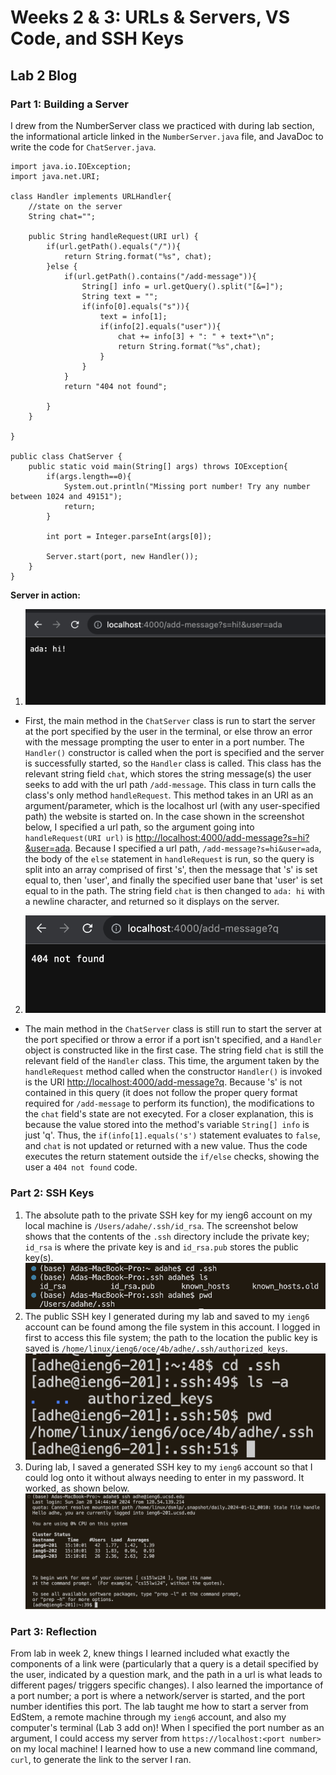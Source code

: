 # Weeks 2 & 3: URLs & Servers, VS Code, and SSH Keys
## Lab 2 Blog

### Part 1: Building a Server

I drew from the NumberServer class we practiced with during lab section, the informational article linked in the `NumberServer.java` file, and JavaDoc to write the code for `ChatServer.java`.
```
import java.io.IOException;
import java.net.URI;

class Handler implements URLHandler{
    //state on the server
    String chat="";
    
    public String handleRequest(URI url) {
        if(url.getPath().equals("/")){
            return String.format("%s", chat);
        }else {
            if(url.getPath().contains("/add-message")){
                String[] info = url.getQuery().split("[&=]");
                String text = "";
                if(info[0].equals("s")){
                    text = info[1];
                    if(info[2].equals("user")){
                        chat += info[3] + ": " + text+"\n";
                        return String.format("%s",chat);
                    }
                }
            }
            return "404 not found";

        }
    }

}

public class ChatServer {
    public static void main(String[] args) throws IOException{
        if(args.length==0){
            System.out.println("Missing port number! Try any number between 1024 and 49151");
            return;
        }

        int port = Integer.parseInt(args[0]);

        Server.start(port, new Handler());
    }
}
```
**Server in action:**
1. ![Image](firstline.png)
- First, the main method in the `ChatServer` class is run to start the server at the port specified by the user in the terminal, or else throw an error with the message prompting the user to enter in a port number. The `Handler()` constructor is called when the port is specified and the server is successfully started, so the `Handler` class is called. This class has the relevant string field `chat`, which stores the string message(s) the user seeks to add with the url path `/add-message`. This class in turn calls the class's only method `handleRequest`. This method takes in an URI as an argument/parameter, which is the localhost url (with any user-specified path) the website is started on. In the case shown in the screenshot below, I specified a url path, so the argument going into `handleRequest(URI url)` is [http://localhost:4000/add-message?s=hi?&user=ada](http://localhost:4000/add-message?s=how%20are%20you?&user=friend). Because I specified a url path, `/add-message?s=hi&user=ada`, the body of the `else` statement in `handleRequest` is run, so the query is split into an array comprised of first 's', then the message that 's' is set equal to, then 'user', and finally the specified user bane that 'user' is set equal to in the path. The string field `chat` is then changed to `ada: hi` with a newline character, and returned so it displays on the server.
2. ![Image](improperquery.png)
  - The main method in the `ChatServer` class is still run to start the server at the port specified or throw a error if a port isn't specified, and a `Handler` object is constructed like in the first case. The string field `chat` is still the relevant field of the `Handler` class. This time, the argument taken by the `handleRequest` method called when the constructor `Handler()` is invoked is the URI [http://localhost:4000/add-message?q](http://localhost:4000/add-message?q). Because 's' is not contained in this query (it does not follow the proper query format required for `/add-message` to perform its function), the modifications to the `chat` field's state are not execyted. For a closer explanation, this is because the value stored into the method's variable `String[] info` is just 'q'. Thus, the `if(info[1].equals('s')` statement evaluates to `false`, and `chat` is not updated or returned with a new value. Thus the code executes the return statement outside the `if/else` checks, showing the user a `404 not found` code.
 
### Part 2: SSH Keys
1. The absolute path to the private SSH key for my ieng6 account on my local machine is `/Users/adahe/.ssh/id_rsa`. The screenshot below shows that the contents of the `.ssh` directory include the private key; `id_rsa` is where the private key is and `id_rsa.pub` stores the public key(s).\
![Image](keylocations.png)
2. The public SSH key I generated during my lab and saved to my `ieng6` account can be found among the file system in this account. I logged in first to access this file system; the path to the location the public key is saved is `/home/linux/ieng6/oce/4b/adhe/.ssh/authorized_keys`.\
![Image](publickey.png)
3. During lab, I saved a generated SSH key to my `ieng6` account so that I could log onto it without always needing to enter in my password. It worked, as shown below.\
 ![Image](loginwithoutpwd.png)

### Part 3: Reflection
From lab in week 2, knew things I learned included what exactly the components of a link were (particularly that a query is a detail specified by the user, indicated by a question mark, and the path in a url is what leads to different pages/ triggers specific changes). I also learned the importance of a port number; a port is where a network/server is started, and the port number identifies this port. The lab taught me how to start a server from EdStem, a remote machine through my `ieng6` account, and also my computer's terminal (Lab 3 add on)! When I specified the port number as an argument, I could access my server from `https://localhost:<port number>` on my local machine! I learned how to use a new command line command, `curl`, to generate the link to the server I ran.
